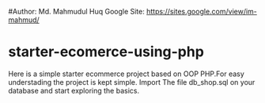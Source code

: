 #Author: Md. Mahmudul Huq Google Site: https://sites.google.com/view/im-mahmud/

# starter-ecomerce-using-php
Here is a simple starter ecommerce project based on OOP PHP.For easy understading the project is kept simple.
Import The file db_shop.sql on your database and start exploring the basics.
